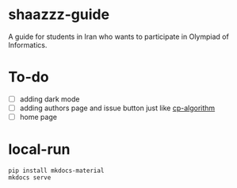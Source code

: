 # shaazzz-guide
A guide for students in Iran who wants to participate in Olympiad of Informatics.

# To-do

- [ ] adding dark mode
- [ ] adding authors page and issue button just like [cp-algorithm](https://github.com/e-maxx-eng/e-maxx-eng/tree/master/src/overrides)
- [ ] home page

# local-run

```
pip install mkdocs-material
mkdocs serve
```
